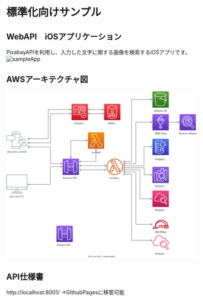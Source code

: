 # 標準化向けサンプル
## WebAPI　iOSアプリケーション

PixabayAPIを利用し、入力した文字に関する画像を検索するiOSアプリです。
![sampleApp](https://user-images.githubusercontent.com/126561077/227759269-2d51ebf2-a144-44d2-a994-9f02e773b0e9.gif)

## AWSアーキテクチャ図
![sampleApp](https://raw.githubusercontent.com/fyk1230/standard-proj/main/aws-arch.drawio.svg?raw=true&v=1)

## API仕様書
http://localhost:8001/
→GithubPagesに移管可能
 

